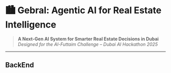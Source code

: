 # 🏙️ Gebral: Agentic AI for Real Estate Intelligence

> **A Next-Gen AI System for Smarter Real Estate Decisions in Dubai**  
> _Designed for the Al-Futtaim Challenge – Dubai AI Hackathon 2025_

---

## BackEnd